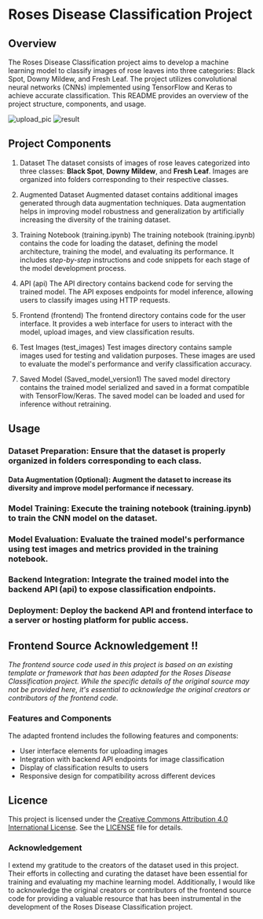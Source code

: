 # Roses Disease Classification Project

## Overview
  The Roses Disease Classification project aims to develop a machine learning model to classify images of rose leaves into three categories: Black Spot, Downy Mildew, and Fresh Leaf. The project utilizes convolutional neural networks (CNNs) implemented using TensorFlow and Keras to achieve accurate classification. This README provides an overview of the project structure, components, and usage.
  
![upload_pic](https://github.com/kounima-zakaria/roses_disease_classification/assets/110348449/35018ab5-a543-4af3-b706-cbc691872932)
![result](https://github.com/kounima-zakaria/roses_disease_classification/assets/110348449/00947a7d-ade0-4f68-9a56-23a5e1f35220)



## Project Components

1. Dataset
The dataset consists of images of rose leaves categorized into three classes: **Black Spot**, **Downy Mildew**, and **Fresh Leaf**.
Images are organized into folders corresponding to their respective classes.

2. Augmented Dataset
Augmented dataset contains additional images generated through data augmentation techniques.
Data augmentation helps in improving model robustness and generalization by artificially increasing the diversity of the training dataset.

3. Training Notebook (training.ipynb)
The training notebook (training.ipynb) contains the code for loading the dataset, defining the model architecture, training the model, and evaluating its performance.
It includes *step-by-step* instructions and code snippets for each stage of the model development process.

4. API (api)
The API directory contains backend code for serving the trained model.
The API exposes endpoints for model inference, allowing users to classify images using HTTP requests.

5. Frontend (frontend)
The frontend directory contains code for the user interface.
It provides a web interface for users to interact with the model, upload images, and view classification results.

6. Test Images (test_images)
Test images directory contains sample images used for testing and validation purposes.
These images are used to evaluate the model's performance and verify classification accuracy.

7. Saved Model (Saved_model_version1)
The saved model directory contains the trained model serialized and saved in a format compatible with TensorFlow/Keras.
The saved model can be loaded and used for inference without retraining.

## Usage
### Dataset Preparation: Ensure that the dataset is properly organized in folders corresponding to each class.
#### Data Augmentation (Optional): Augment the dataset to increase its diversity and improve model performance if necessary.
### Model Training: Execute the training notebook (training.ipynb) to train the CNN model on the dataset.
### Model Evaluation: Evaluate the trained model's performance using test images and metrics provided in the training notebook.
### Backend Integration: Integrate the trained model into the backend API (api) to expose classification endpoints.
### Deployment: Deploy the backend API and frontend interface to a server or hosting platform for public access.

## Frontend Source Acknowledgement !!  

*The frontend source code used in this project is based on an existing template or framework that has been adapted for the Roses Disease Classification project. While the specific details of the original source may not be provided here, it's essential to acknowledge the original creators or contributors of the frontend code.*


### Features and Components
The adapted frontend includes the following features and components:

- User interface elements for uploading images
- Integration with backend API endpoints for image classification
- Display of classification results to users
- Responsive design for compatibility across different devices

## Licence
This project is licensed under the [Creative Commons Attribution 4.0 International License](https://creativecommons.org/licenses/by/4.0/). See the [LICENSE](LICENSE) file for details.


### Acknowledgement
I extend my gratitude to the creators of the dataset used in this project. Their efforts in collecting and curating the dataset have been essential for training and evaluating my machine learning model.
Additionally, I would like to acknowledge the original creators or contributors of the frontend source code for providing a valuable resource that has been instrumental in the development of the Roses Disease Classification project.
